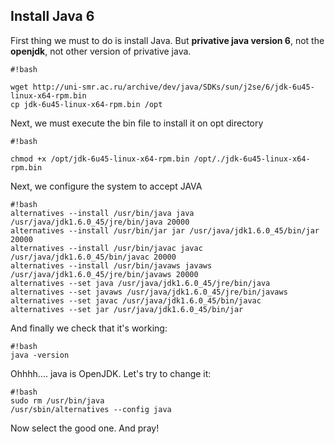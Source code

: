 ## Install Java 6

First thing we must to do is install Java. But **privative java version 6**, not the **openjdk**, not other version of privative java.

```
#!bash

wget http://uni-smr.ac.ru/archive/dev/java/SDKs/sun/j2se/6/jdk-6u45-linux-x64-rpm.bin
cp jdk-6u45-linux-x64-rpm.bin /opt

```

Next, we must execute the bin file to install it on opt directory

```
#!bash

chmod +x /opt/jdk-6u45-linux-x64-rpm.bin /opt/./jdk-6u45-linux-x64-rpm.bin
```

Next, we configure the system to accept JAVA

```
#!bash
alternatives --install /usr/bin/java java /usr/java/jdk1.6.0_45/jre/bin/java 20000
alternatives --install /usr/bin/jar jar /usr/java/jdk1.6.0_45/bin/jar 20000
alternatives --install /usr/bin/javac javac /usr/java/jdk1.6.0_45/bin/javac 20000
alternatives --install /usr/bin/javaws javaws /usr/java/jdk1.6.0_45/jre/bin/javaws 20000
alternatives --set java /usr/java/jdk1.6.0_45/jre/bin/java
alternatives --set javaws /usr/java/jdk1.6.0_45/jre/bin/javaws
alternatives --set javac /usr/java/jdk1.6.0_45/bin/javac
alternatives --set jar /usr/java/jdk1.6.0_45/bin/jar
```

And finally we check that it's working:

```
#!bash
java -version
```

Ohhhh.... java is OpenJDK. Let's try to change it:

```
#!bash
sudo rm /usr/bin/java
/usr/sbin/alternatives --config java
```

Now select the good one. And pray!
